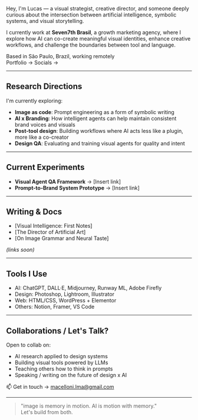 Hey, I'm Lucas — a visual strategist, creative director, and someone deeply curious about the intersection between artificial intelligence, symbolic systems, and visual storytelling.

I currently work at **Seven7th Brasil**, a growth marketing agency, where I explore how AI can co-create meaningful visual identities, enhance creative workflows, and challenge the boundaries between tool and language.

Based in São Paulo, Brazil, working remotely  
Portfolio → 
Socials → 

---

## Research Directions

I'm currently exploring:

- **Image as code**: Prompt engineering as a form of symbolic writing  
- **AI x Branding**: How intelligent agents can help maintain consistent brand voices and visuals  
- **Post-tool design**: Building workflows where AI acts less like a plugin, more like a co-creator  
- **Design QA**: Evaluating and training visual agents for quality and intent

---

##  Current Experiments

- **Visual Agent QA Framework** → [Insert link]  
- **Prompt-to-Brand System Prototype** → [Insert link]

---

## Writing & Docs

- [Visual Intelligence: First Notes]  
- [The Director of Artificial Art]  
- [On Image Grammar and Neural Taste]  

_(links soon)_

---

## Tools I Use

- AI: ChatGPT, DALL·E, Midjourney, Runway ML, Adobe Firefly  
- Design: Photoshop, Lightroom, Illustrator  
- Web: HTML/CSS, WordPress + Elementor  
- Others: Notion, Framer, VS Code

---

## Collaborations / Let's Talk?

Open to collab on:

- AI research applied to design systems  
- Building visual tools powered by LLMs  
- Teaching others how to think in prompts  
- Speaking / writing on the future of design x AI  

📫 Get in touch → macelloni.lma@gmail.com

---

> "image is memory in motion. AI is motion with memory."  
> Let's build from both.


